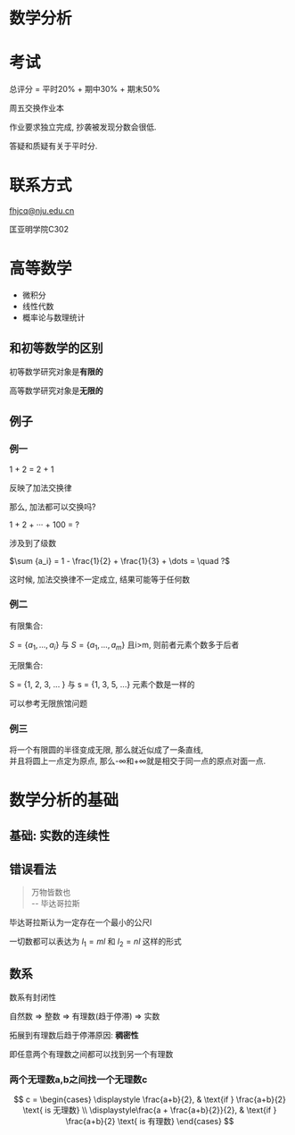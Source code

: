 # 数学分析

# 考试

总评分 = 平时20% + 期中30% + 期末50%

周五交换作业本

作业要求独立完成, 抄袭被发现分数会很低.

答疑和质疑有关于平时分.

# 联系方式

fhjcq@nju.edu.cn

匡亚明学院C302

# 高等数学

* 微积分
* 线性代数
* 概率论与数理统计

## 和初等数学的区别

初等数学研究对象是**有限的**

高等数学研究对象是**无限的**

## 例子

### 例一

1 + 2 = 2 + 1

反映了加法交换律

那么, 加法都可以交换吗?

1 + 2 + ··· + 100 = ?

涉及到了级数

$\sum {a_i} = 1 - \frac{1}{2} + \frac{1}{3} + \dots = \quad ?$

这时候, 加法交换律不一定成立, 结果可能等于任何数

### 例二

有限集合:

$S = \{a_1, ...,a_i\}$ 与 $S = \{a_1, ...,a_m \}$ 且i>m, 则前者元素个数多于后者

无限集合:

S = {1, 2, 3, ... } 与 s = {1, 3, 5, ...} 元素个数是一样的

可以参考无限旅馆问题

### 例三

将一个有限圆的半径变成无限, 那么就近似成了一条直线,  
并且将圆上一点定为原点, 那么-∞和+∞就是相交于同一点的原点对面一点.

# 数学分析的基础

## 基础: 实数的连续性

## 错误看法

> 万物皆数也  
>  -- 毕达哥拉斯

毕达哥拉斯认为一定存在一个最小的公尺l

一切数都可以表达为 $l_1 = ml$ 和 $l_2 = nl$ 这样的形式

## 数系

数系有封闭性

自然数 => 整数 => 有理数(趋于停滞) => 实数

拓展到有理数后趋于停滞原因: **稠密性**

即任意两个有理数之间都可以找到另一个有理数

### 两个无理数a,b之间找一个无理数c

$$
c =
\begin{cases}
\displaystyle \frac{a+b}{2}, & \text{if } \frac{a+b}{2} \text{ is 无理数} \\
\displaystyle\frac{a + \frac{a+b}{2}}{2}, & \text{if } \frac{a+b}{2} \text{ is 有理数}
\end{cases}
$$